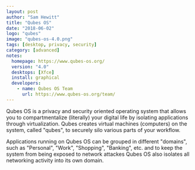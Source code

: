 ```yaml
---
layout: post
author: "Sam Hewitt"
title: "Qubes OS"
date: "2018-06-02"
logo: "qubes"
image: "qubes-os-4.0.png"
tags: [desktop, privacy, security]
category: [advanced]
notes:
  homepage: https://www.qubes-os.org/
  version: "4.0"
  desktops: [Xfce]
  install: graphical
  developers:
    - name: Qubes OS Team
      url: https://www.qubes-os.org/team/
---
```


Qubes OS is a privacy and security oriented operating system that allows you to compartmentalize (literally) your digital life by isolating applications through virtualization. Qubes creates virtual machines (computers) on the system, called "qubes", to securely silo various parts of your workflow.

Applications running on Qubes OS can be grouped in different "domains", such as "Personal", "Work", "Shopping", "Banking", etc. and to keep the system from being exposed to network attackes Qubes OS also isolates all networking activity into its own domain.